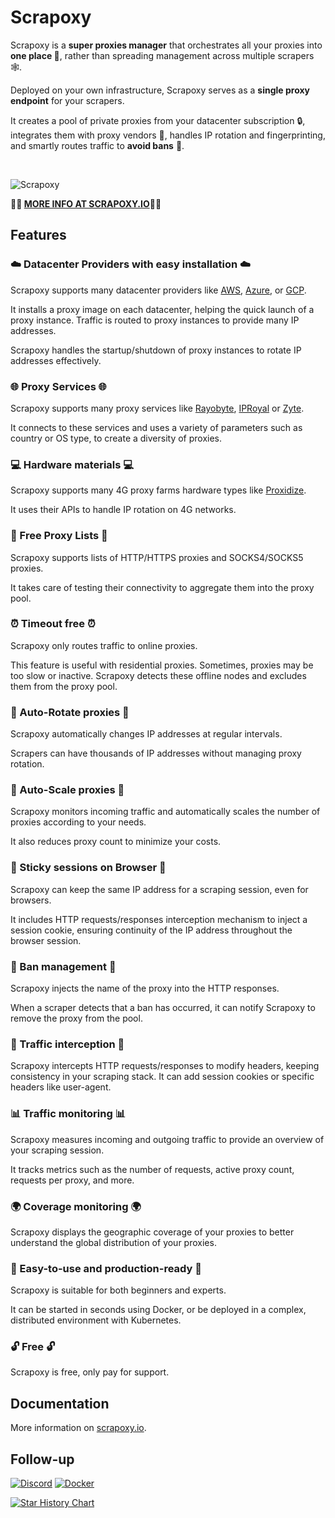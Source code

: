 # Scrapoxy

Scrapoxy is a **super proxies manager** that orchestrates all your proxies into **one place 🎯**,
rather than spreading management across multiple scrapers 🕸️.

Deployed on your own infrastructure, Scrapoxy serves as a **single proxy endpoint** for your scrapers.

It creates a pool of private proxies from your datacenter subscription 🔒,
integrates them with proxy vendors 🔌, handles IP rotation and fingerprinting,
and smartly routes traffic to **avoid bans** 🚫.

<br/>

![Scrapoxy](https://raw.githubusercontent.com/scrapoxy/scrapoxy/master/packages/website/public/assets/images/scrapoxy.gif)

**🚀🚀 [MORE INFO AT SCRAPOXY.IO](https://scrapoxy.io)🚀🚀**


## Features

### ☁️ Datacenter Providers with easy installation ☁️

Scrapoxy supports many datacenter providers like [AWS](https://scrapoxy.io/l/aws), [Azure](https://scrapoxy.io/l/azure), or [GCP](https://scrapoxy.io/l/gcp).

It installs a proxy image on each datacenter, helping the quick launch of a proxy instance.
Traffic is routed to proxy instances to provide many IP addresses.

Scrapoxy handles the startup/shutdown of proxy instances to rotate IP addresses effectively.


### 🌐 Proxy Services 🌐

Scrapoxy supports many proxy services like [Rayobyte](https://scrapoxy.io/l/rayobyte), [IPRoyal](https://scrapoxy.io/l/iproyal) or [Zyte](https://scrapoxy.io/l/zyte).

It connects to these services and uses a variety of parameters such as country or OS type,
to create a diversity of proxies.


### 💻 Hardware materials 💻

Scrapoxy supports many 4G proxy farms hardware types like [Proxidize](https://scrapoxy.io/l/proxidize).

It uses their APIs to handle IP rotation on 4G networks.


### 📜 Free Proxy Lists 📜

Scrapoxy supports lists of HTTP/HTTPS proxies and SOCKS4/SOCKS5 proxies.

It takes care of testing their connectivity to aggregate them into the proxy pool.


### ⏰ Timeout free ⏰

Scrapoxy only routes traffic to online proxies.

This feature is useful with residential proxies.
Sometimes, proxies may be too slow or inactive.
Scrapoxy detects these offline nodes and excludes them from the proxy pool.


### 🔄 Auto-Rotate proxies 🔄

Scrapoxy automatically changes IP addresses at regular intervals.

Scrapers can have thousands of IP addresses without managing proxy rotation.


### 🏃 Auto-Scale proxies 🏃

Scrapoxy monitors incoming traffic
and automatically scales the number of proxies according to your needs.

It also reduces proxy count to minimize your costs.


### 🍪 Sticky sessions on Browser 🍪

Scrapoxy can keep the same IP address for a scraping session, even for browsers.

It includes HTTP requests/responses interception mechanism to inject a session cookie,
ensuring continuity of the IP address throughout the browser session.


### 🚨 Ban management 🚨

Scrapoxy injects the name of the proxy into the HTTP responses.

When a scraper detects that a ban has occurred, it can notify Scrapoxy to remove the proxy from the pool.


### 📡 Traffic interception 📡

Scrapoxy intercepts HTTP requests/responses to modify headers,
keeping consistency in your scraping stack.
It can add session cookies or specific headers like user-agent.


###  📊 Traffic monitoring 📊

Scrapoxy measures incoming and outgoing traffic to provide an overview of your scraping session.

It tracks metrics such as the number of requests, active proxy count, requests per proxy, and more.


### 🌍 Coverage monitoring 🌍

Scrapoxy displays the geographic coverage of your proxies to better understand the global distribution of your proxies.


### 🚀 Easy-to-use and production-ready 🚀

Scrapoxy is suitable for both beginners and experts.

It can be started in seconds using Docker, or be deployed in a complex, distributed environment with Kubernetes.


### 🔓 Free 🔓

Scrapoxy is free, only pay for support.


## Documentation

More information on [scrapoxy.io](https://scrapoxy.io).


## Follow-up

[![Discord](https://img.shields.io/discord/1095676356496461934?logo=discord&label=Discord&color=7289da&style=flat-square)](https://scrapoxy.io/l/discord-scrapoxy)
[![Docker](https://img.shields.io/docker/v/scrapoxy/scrapoxy?logo=docker&label=Docker&style=flat-square)](https://scrapoxy.io/l/docker-scrapoxy)

[![Star History Chart](https://api.star-history.com/svg?repos=scrapoxy/scrapoxy&type=Timeline)](https://scrapoxy.io/l/star-history)
